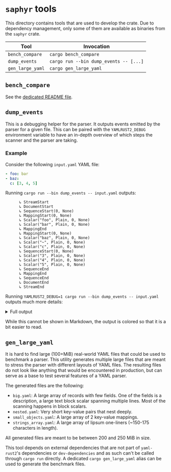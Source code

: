 # `saphyr` tools
This directory contains tools that are used to develop the crate.
Due to dependency management, only some of them are available as binaries from the `saphyr` crate.

| Tool | Invocation |
|------|------------|
| `bench_compare` | `cargo bench_compare` |
| `dump_events` | `cargo run --bin dump_events -- [...]` |
| `gen_large_yaml` | `cargo gen_large_yaml` |

## `bench_compare`
See the [dedicated README file](./bench_compare/README.md).

## `dump_events`
This is a debugging helper for the parser. It outputs events emitted by the parser for a given file. This can be paired with the `YAMLRUST2_DEBUG` environment variable to have an in-depth overview of which steps the scanner and the parser are taking.

### Example
Consider the following `input.yaml` YAML file:
```yaml
- foo: bar
- baz:
  c: [3, 4, 5]
```

Running `cargo run --bin dump_events -- input.yaml` outputs:
```
      ↳ StreamStart
      ↳ DocumentStart
      ↳ SequenceStart(0, None)
      ↳ MappingStart(0, None)
      ↳ Scalar("foo", Plain, 0, None)
      ↳ Scalar("bar", Plain, 0, None)
      ↳ MappingEnd
      ↳ MappingStart(0, None)
      ↳ Scalar("baz", Plain, 0, None)
      ↳ Scalar("~", Plain, 0, None)
      ↳ Scalar("c", Plain, 0, None)
      ↳ SequenceStart(0, None)
      ↳ Scalar("3", Plain, 0, None)
      ↳ Scalar("4", Plain, 0, None)
      ↳ Scalar("5", Plain, 0, None)
      ↳ SequenceEnd
      ↳ MappingEnd
      ↳ SequenceEnd
      ↳ DocumentEnd
      ↳ StreamEnd
```

Running `YAMLRUST2_DEBUG=1 cargo run --bin dump_events -- input.yaml` outputs much more details:
<details>
<summary> Full output </summary>

```
Parser state: StreamStart
    ↳ StreamStart(Utf8) Marker { index: 0, line: 1, col: 0 }
      ↳ StreamStart

Parser state: ImplicitDocumentStart
  → fetch_next_token after whitespace Marker { index: 0, line: 1, col: 0 } '-'
    ↳ BlockSequenceStart Marker { index: 0, line: 1, col: 0 }
      ↳ DocumentStart

Parser state: BlockNode
      ↳ SequenceStart(0, None)

Parser state: BlockSequenceFirstEntry
    ↳ BlockEntry Marker { index: 2, line: 1, col: 2 }
  → fetch_next_token after whitespace Marker { index: 2, line: 1, col: 2 } 'f'
  → fetch_next_token after whitespace Marker { index: 5, line: 1, col: 5 } ':'
    ↳ BlockMappingStart Marker { index: 5, line: 1, col: 5 }
      ↳ MappingStart(0, None)

Parser state: BlockMappingFirstKey
    ↳ Key Marker { index: 2, line: 1, col: 2 }
    ↳ Scalar(Plain, "foo") Marker { index: 2, line: 1, col: 2 }
      ↳ Scalar("foo", Plain, 0, None)

Parser state: BlockMappingValue
    ↳ Value Marker { index: 5, line: 1, col: 5 }
  → fetch_next_token after whitespace Marker { index: 7, line: 1, col: 7 } 'b'
    ↳ Scalar(Plain, "bar") Marker { index: 7, line: 1, col: 7 }
      ↳ Scalar("bar", Plain, 0, None)

Parser state: BlockMappingKey
  → fetch_next_token after whitespace Marker { index: 11, line: 2, col: 0 } '-'
    ↳ BlockEnd Marker { index: 11, line: 2, col: 0 }
      ↳ MappingEnd

Parser state: BlockSequenceEntry
    ↳ BlockEntry Marker { index: 13, line: 2, col: 2 }
  → fetch_next_token after whitespace Marker { index: 13, line: 2, col: 2 } 'b'
  → fetch_next_token after whitespace Marker { index: 16, line: 2, col: 5 } ':'
    ↳ BlockMappingStart Marker { index: 16, line: 2, col: 5 }
      ↳ MappingStart(0, None)

Parser state: BlockMappingFirstKey
    ↳ Key Marker { index: 13, line: 2, col: 2 }
    ↳ Scalar(Plain, "baz") Marker { index: 13, line: 2, col: 2 }
      ↳ Scalar("baz", Plain, 0, None)

Parser state: BlockMappingValue
    ↳ Value Marker { index: 16, line: 2, col: 5 }
  → fetch_next_token after whitespace Marker { index: 20, line: 3, col: 2 } 'c'
  → fetch_next_token after whitespace Marker { index: 21, line: 3, col: 3 } ':'
    ↳ Key Marker { index: 20, line: 3, col: 2 }
      ↳ Scalar("~", Plain, 0, None)

Parser state: BlockMappingKey
    ↳ Scalar(Plain, "c") Marker { index: 20, line: 3, col: 2 }
      ↳ Scalar("c", Plain, 0, None)

Parser state: BlockMappingValue
    ↳ Value Marker { index: 21, line: 3, col: 3 }
  → fetch_next_token after whitespace Marker { index: 23, line: 3, col: 5 } '['
    ↳ FlowSequenceStart Marker { index: 23, line: 3, col: 5 }
      ↳ SequenceStart(0, None)

Parser state: FlowSequenceFirstEntry
  → fetch_next_token after whitespace Marker { index: 24, line: 3, col: 6 } '3'
  → fetch_next_token after whitespace Marker { index: 25, line: 3, col: 7 } ','
    ↳ Scalar(Plain, "3") Marker { index: 24, line: 3, col: 6 }
      ↳ Scalar("3", Plain, 0, None)

Parser state: FlowSequenceEntry
    ↳ FlowEntry Marker { index: 25, line: 3, col: 7 }
  → fetch_next_token after whitespace Marker { index: 27, line: 3, col: 9 } '4'
  → fetch_next_token after whitespace Marker { index: 28, line: 3, col: 10 } ','
    ↳ Scalar(Plain, "4") Marker { index: 27, line: 3, col: 9 }
      ↳ Scalar("4", Plain, 0, None)

Parser state: FlowSequenceEntry
    ↳ FlowEntry Marker { index: 28, line: 3, col: 10 }
  → fetch_next_token after whitespace Marker { index: 30, line: 3, col: 12 } '5'
  → fetch_next_token after whitespace Marker { index: 31, line: 3, col: 13 } ']'
    ↳ Scalar(Plain, "5") Marker { index: 30, line: 3, col: 12 }
      ↳ Scalar("5", Plain, 0, None)

Parser state: FlowSequenceEntry
    ↳ FlowSequenceEnd Marker { index: 31, line: 3, col: 13 }
      ↳ SequenceEnd

Parser state: BlockMappingKey
  → fetch_next_token after whitespace Marker { index: 33, line: 4, col: 0 } '\0'
    ↳ BlockEnd Marker { index: 33, line: 4, col: 0 }
      ↳ MappingEnd

Parser state: BlockSequenceEntry
    ↳ BlockEnd Marker { index: 33, line: 4, col: 0 }
      ↳ SequenceEnd

Parser state: DocumentEnd
    ↳ StreamEnd Marker { index: 33, line: 4, col: 0 }
      ↳ DocumentEnd

Parser state: DocumentStart
      ↳ StreamEnd
```

</details>

While this cannot be shown in Markdown, the output is colored so that it is a bit easier to read.

## `gen_large_yaml`
It is hard to find large (100+MiB) real-world YAML files that could be used to benchmark a parser. This utility generates multiple large files that are meant to stress the parser with different layouts of YAML files. The resulting files do not look like anything that would be encountered in production, but can serve as a base to test several features of a YAML parser.

The generated files are the following:

  - `big.yaml`: A large array of records with few fields. One of the fields is a description, a large text block scalar spanning multiple lines. Most of the scanning happens in block scalars.
  - `nested.yaml`: Very short key-value pairs that nest deeply.
  - `small_objects.yaml`: A large array of 2 key-value mappings.
  - `strings_array.yaml`: A large array of lipsum one-liners (~150-175 characters in length).

All generated files are meant to be between 200 and 250 MiB in size.

This tool depends on external dependencies that are not part of `yaml-rust2`'s dependencies or `dev-dependencies` and as such can't be called through `cargo run` directly. A dedicated `cargo gen_large_yaml` alias can be used to generate the benchmark files.
